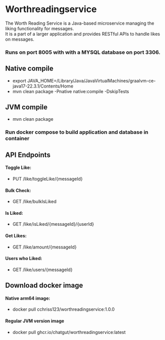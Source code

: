 # Worthreadingservice

The Worth Reading Service is a Java-based microservice managing the liking functionality for messages. \
It is a part of a larger application and provides RESTful APIs to handle likes on messages.

### Runs on port 8005 with with a MYSQL database on port 3306.

## Native compile
- export JAVA_HOME=/Library/Java/JavaVirtualMachines/graalvm-ce-java17-22.3.1/Contents/Home 
- mvn clean package -Pnative native:compile -DskipTests

## JVM compile 
- mvn clean package 

### Run docker compose to build application and database in container

## API Endpoints

#### Toggle Like: 
- PUT /like/toggleLike/{messageId}

#### Bulk Check: 
- GET /like/bulkIsLiked

#### Is Liked: 
- GET /like/isLiked/{messageId}/{userId}
 
#### Get Likes: 
- GET /like/amount/{messageId}

#### Users who Liked: 
- GET /like/users/{messageId}

## Download docker image
#### Native arm64 image:
- docker pull cchriss123/worthreadingservice:1.0.0

#### Regular JVM version image
- docker pull ghcr.io/chatgut/worthreadingservice:latest
